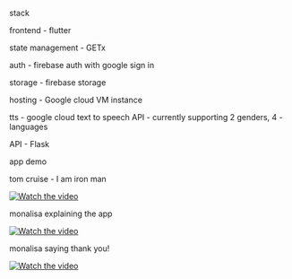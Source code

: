 stack

frontend - flutter

state management - GETx

auth - firebase auth with google sign in

storage - firebase storage

hosting - Google cloud VM instance

tts - google cloud text to speech API - currently supporting 2 genders, 4 -languages

API - Flask

app demo

tom cruise - I am iron man

[![Watch the video](https://img.youtube.com/vi/iMTao0Wq4eQ/maxresdefault.jpg)](https://youtu.be/iMTao0Wq4eQ)

monalisa explaining the app

[![Watch the video](https://img.youtube.com/vi/OYG84zlZ1TU/maxresdefault.jpg)](https://youtu.be/OYG84zlZ1TU)

monalisa saying thank you!

[![Watch the video](https://img.youtube.com/vi/T4Zbggu2jFg/maxresdefault.jpg)](https://youtu.be/T4Zbggu2jFg)

